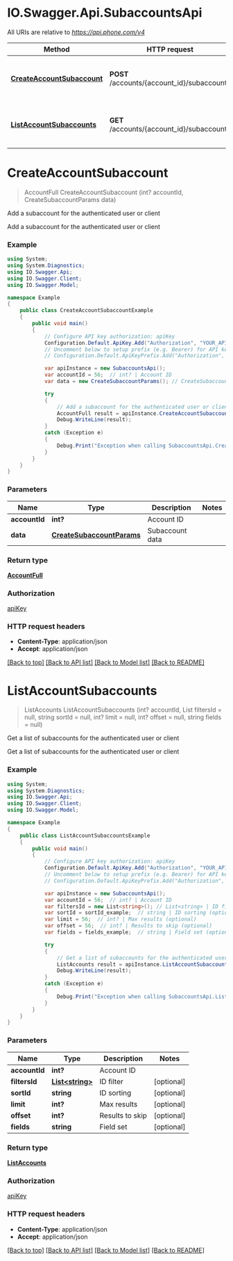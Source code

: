 # IO.Swagger.Api.SubaccountsApi

All URIs are relative to *https://api.phone.com/v4*

Method | HTTP request | Description
------------- | ------------- | -------------
[**CreateAccountSubaccount**](SubaccountsApi.md#createaccountsubaccount) | **POST** /accounts/{account_id}/subaccounts | Add a subaccount for the authenticated user or client
[**ListAccountSubaccounts**](SubaccountsApi.md#listaccountsubaccounts) | **GET** /accounts/{account_id}/subaccounts | Get a list of subaccounts for the authenticated user or client


<a name="createaccountsubaccount"></a>
# **CreateAccountSubaccount**
> AccountFull CreateAccountSubaccount (int? accountId, CreateSubaccountParams data)

Add a subaccount for the authenticated user or client

Add a subaccount for the authenticated user or client

### Example
```csharp
using System;
using System.Diagnostics;
using IO.Swagger.Api;
using IO.Swagger.Client;
using IO.Swagger.Model;

namespace Example
{
    public class CreateAccountSubaccountExample
    {
        public void main()
        {
            // Configure API key authorization: apiKey
            Configuration.Default.ApiKey.Add("Authorization", "YOUR_API_KEY");
            // Uncomment below to setup prefix (e.g. Bearer) for API key, if needed
            // Configuration.Default.ApiKeyPrefix.Add("Authorization", "Bearer");

            var apiInstance = new SubaccountsApi();
            var accountId = 56;  // int? | Account ID
            var data = new CreateSubaccountParams(); // CreateSubaccountParams | Subaccount data

            try
            {
                // Add a subaccount for the authenticated user or client
                AccountFull result = apiInstance.CreateAccountSubaccount(accountId, data);
                Debug.WriteLine(result);
            }
            catch (Exception e)
            {
                Debug.Print("Exception when calling SubaccountsApi.CreateAccountSubaccount: " + e.Message );
            }
        }
    }
}
```

### Parameters

Name | Type | Description  | Notes
------------- | ------------- | ------------- | -------------
 **accountId** | **int?**| Account ID | 
 **data** | [**CreateSubaccountParams**](CreateSubaccountParams.md)| Subaccount data | 

### Return type

[**AccountFull**](AccountFull.md)

### Authorization

[apiKey](../README.md#apiKey)

### HTTP request headers

 - **Content-Type**: application/json
 - **Accept**: application/json

[[Back to top]](#) [[Back to API list]](../README.md#documentation-for-api-endpoints) [[Back to Model list]](../README.md#documentation-for-models) [[Back to README]](../README.md)

<a name="listaccountsubaccounts"></a>
# **ListAccountSubaccounts**
> ListAccounts ListAccountSubaccounts (int? accountId, List<string> filtersId = null, string sortId = null, int? limit = null, int? offset = null, string fields = null)

Get a list of subaccounts for the authenticated user or client

Get a list of subaccounts for the authenticated user or client

### Example
```csharp
using System;
using System.Diagnostics;
using IO.Swagger.Api;
using IO.Swagger.Client;
using IO.Swagger.Model;

namespace Example
{
    public class ListAccountSubaccountsExample
    {
        public void main()
        {
            // Configure API key authorization: apiKey
            Configuration.Default.ApiKey.Add("Authorization", "YOUR_API_KEY");
            // Uncomment below to setup prefix (e.g. Bearer) for API key, if needed
            // Configuration.Default.ApiKeyPrefix.Add("Authorization", "Bearer");

            var apiInstance = new SubaccountsApi();
            var accountId = 56;  // int? | Account ID
            var filtersId = new List<string>(); // List<string> | ID filter (optional) 
            var sortId = sortId_example;  // string | ID sorting (optional) 
            var limit = 56;  // int? | Max results (optional) 
            var offset = 56;  // int? | Results to skip (optional) 
            var fields = fields_example;  // string | Field set (optional) 

            try
            {
                // Get a list of subaccounts for the authenticated user or client
                ListAccounts result = apiInstance.ListAccountSubaccounts(accountId, filtersId, sortId, limit, offset, fields);
                Debug.WriteLine(result);
            }
            catch (Exception e)
            {
                Debug.Print("Exception when calling SubaccountsApi.ListAccountSubaccounts: " + e.Message );
            }
        }
    }
}
```

### Parameters

Name | Type | Description  | Notes
------------- | ------------- | ------------- | -------------
 **accountId** | **int?**| Account ID | 
 **filtersId** | [**List&lt;string&gt;**](string.md)| ID filter | [optional] 
 **sortId** | **string**| ID sorting | [optional] 
 **limit** | **int?**| Max results | [optional] 
 **offset** | **int?**| Results to skip | [optional] 
 **fields** | **string**| Field set | [optional] 

### Return type

[**ListAccounts**](ListAccounts.md)

### Authorization

[apiKey](../README.md#apiKey)

### HTTP request headers

 - **Content-Type**: application/json
 - **Accept**: application/json

[[Back to top]](#) [[Back to API list]](../README.md#documentation-for-api-endpoints) [[Back to Model list]](../README.md#documentation-for-models) [[Back to README]](../README.md)


